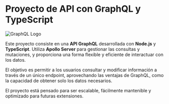# Proyecto de API con GraphQL y TypeScript

![GraphQL Logo](https://github.com/user-attachments/assets/b245ca74-0bd1-44c9-9f45-b0ad9c2ae231)
  
Este proyecto consiste en una **API GraphQL** desarrollada con **Node.js** y **TypeScript**. Utiliza **Apollo Server** para gestionar las consultas y mutaciones, y proporciona una forma flexible y eficiente de interactuar con los datos.

El objetivo es permitir a los usuarios consultar y modificar información a través de un único endpoint, aprovechando las ventajas de GraphQL, como la capacidad de obtener solo los datos necesarios.

El proyecto está pensado para ser escalable, fácilmente mantenible y optimizado para futuras extensiones.

